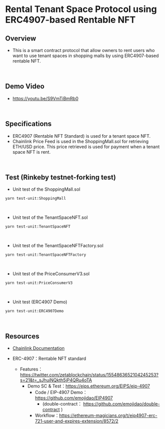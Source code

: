 # Rental Tenant Space Protocol using ERC4907-based Rentable NFT

## Overview
- This is a smart contract protocol that allow owners to rent users who want to use tenant spaces in shopping malls by using ERC4907-based rentable NFT.

<br>

## Demo Video
- https://youtu.be/S9VmTiBmRb0

<br>

## Specifications
- ERC4907 (Rentable NFT Standard) is used for a tenant space NFT.
- Chainlink Price Feed is used in the ShoppingMall.sol for retrieving ETH/USD price. This price retrieved is used for payment when a tenant space NFT is rent.

<br>

## Test (Rinkeby testnet-forking test)
- Unit test of the ShoppingMall.sol
```
yarn test-unit:ShoppingMall
```

<br>

- Unit test of the TenantSpaceNFT.sol
```
yarn test-unit:TenantSpaceNFT
```

<br>

- Unit test of the TenantSpaceNFTFactory.sol
```
yarn test-unit:TenantSpaceNFTFactory
```

<br>

- Unit test of the PriceConsumerV3.sol
```
yarn test-unit:PriceConsumerV3
```

<br>

- Unit test (ERC4907 Demo)
```
yarn test-unit:ERC4907Demo
```

<br>

## Resources
- [Chainlink Documentation](https://docs.chain.link/)

- ERC-4907：Rentable NFT standard  
  - Features：https://twitter.com/zetablockchain/status/1554863652104245253?s=21&t=_sJhuiNQkth5jP4QRu4oTA  
    - Demo SC & Test：https://eips.ethereum.org/EIPS/eip-4907  
      - Code / EIP-4907 Demo：https://github.com/emojidao/EIP4907  
        - (double-contract： https://github.com/emojidao/double-contract )  
      - Workflow：https://ethereum-magicians.org/t/eip4907-erc-721-user-and-expires-extension/8572/2  

